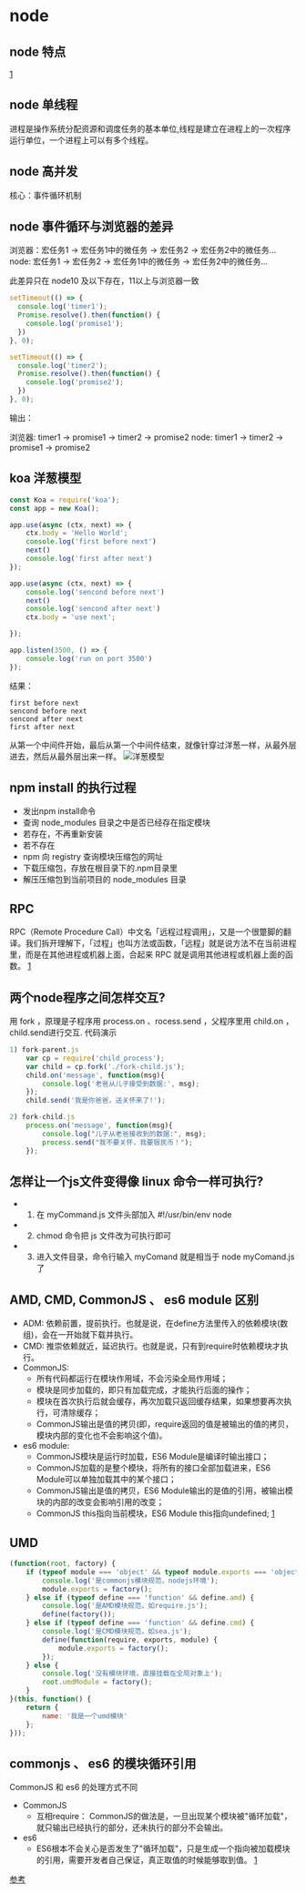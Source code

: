 # node

## node 特点
[1](https://github.com/koala-coding/goodBlog/blob/master/docs/node/what.md)

## node 单线程
进程是操作系统分配资源和调度任务的基本单位,线程是建立在进程上的一次程序运行单位，一个进程上可以有多个线程。

## node 高并发
核心：事件循环机制

## node 事件循环与浏览器的差异
浏览器：宏任务1 -> 宏任务1中的微任务 -> 宏任务2 -> 宏任务2中的微任务...
node: 宏任务1 -> 宏任务2 -> 宏任务1中的微任务 -> 宏任务2中的微任务...

此差异只在 node10 及以下存在，11以上与浏览器一致
```js
setTimeout(() => {
  console.log('timer1');
  Promise.resolve().then(function() {
    console.log('promise1');
  })
}, 0);

setTimeout(() => {
  console.log('timer2');
  Promise.resolve().then(function() {
    console.log('promise2');
  })
}, 0);
```
输出：

浏览器: timer1 -> promise1 -> timer2 -> promise2
node: timer1 -> timer2 -> promise1 -> promise2

## koa 洋葱模型
```js
const Koa = require('koa');
const app = new Koa();

app.use(async (ctx, next) => {
    ctx.body = 'Hello World';
    console.log('first before next')
    next()
    console.log('first after next')
});

app.use(async (ctx, next) => {
    console.log('sencond before next')
    next()
    console.log('sencond after next')
    ctx.body = 'use next';

});

app.listen(3500, () => {
    console.log('run on port 3500')
});
```
结果：
```
first before next
sencond before next
sencond after next
first after next
```
从第一个中间件开始，最后从第一个中间件结束，就像针穿过洋葱一样，从最外层进去，然后从最外层出来一样。
![洋葱模型](../../../../static/1707764a38486648.jpg)

## npm install 的执行过程
- 发出npm install命令
- 查询 node_modules 目录之中是否已经存在指定模块
- 若存在，不再重新安装
- 若不存在
- npm 向 registry 查询模块压缩包的网址
- 下载压缩包，存放在根目录下的.npm目录里
- 解压压缩包到当前项目的 node_modules 目录

## RPC 
RPC（Remote Procedure Call）中文名「远程过程调用」，又是一个很蹩脚的翻译。我们拆开理解下，「过程」也叫方法或函数，「远程」就是说方法不在当前进程里，而是在其他进程或机器上面，合起来 RPC 就是调用其他进程或机器上面的函数。
[1](https://www.yuque.com/egg/nodejs/dklip5#ntiwvi)

## 两个node程序之间怎样交互?
用 fork ，原理是子程序用 process.on 、rocess.send ，父程序里用 child.on ，child.send进行交互.
代码演示
```js
1) fork-parent.js
	var cp = require('child_process');
	var child = cp.fork('./fork-child.js');
	child.on('message', function(msg){
		console.log('老爸从儿子接受到数据:', msg);
	});
	child.send('我是你爸爸，送关怀来了!');

2) fork-child.js
	process.on('message', function(msg){
		console.log("儿子从老爸接收到的数据:", msg);
		process.send("我不要关怀，我要银民币！");
    });
```

## 怎样让一个js文件变得像 linux 命令一样可执行?
- 1) 在 myCommand.js 文件头部加入 #!/usr/bin/env node 
- 2) chmod 命令把 js 文件改为可执行即可
- 3) 进入文件目录，命令行输入 myComand 就是相当于 node myComand.js 了

## AMD, CMD, CommonJS 、 es6 module 区别
- ADM: 依赖前置，提前执行。也就是说，在define方法里传入的依赖模块(数组)，会在一开始就下载并执行。
- CMD: 推崇依赖就近，延迟执行。也就是说，只有到require时依赖模块才执行。
- CommonJS: 
    - 所有代码都运行在模块作用域，不会污染全局作用域；
    - 模块是同步加载的，即只有加载完成，才能执行后面的操作；
    - 模块在首次执行后就会缓存，再次加载只返回缓存结果，如果想要再次执行，可清除缓存；
    - CommonJS输出是值的拷贝(即，require返回的值是被输出的值的拷贝，模块内部的变化也不会影响这个值)。
- es6 module: 
    - CommonJS模块是运行时加载，ES6 Module是编译时输出接口；
    - CommonJS加载的是整个模块，将所有的接口全部加载进来，ES6 Module可以单独加载其中的某个接口；
    - CommonJS输出是值的拷贝，ES6 Module输出的是值的引用，被输出模块的内部的改变会影响引用的改变；
    - CommonJS this指向当前模块，ES6 Module this指向undefined;
[1](https://juejin.im/post/5db95e3a6fb9a020704bcd8d)

## UMD
```js
(function(root, factory) {
    if (typeof module === 'object' && typeof module.exports === 'object') {
        console.log('是commonjs模块规范，nodejs环境');
        module.exports = factory();
    } else if (typeof define === 'function' && define.amd) {
        console.log('是AMD模块规范，如require.js');
        define(factory());
    } else if (typeof define === 'function' && define.cmd) {
        console.log('是CMD模块规范，如sea.js');
        define(function(require, exports, module) {
            module.exports = factory();
        });
    } else {
        console.log('没有模块环境，直接挂载在全局对象上');
        root.umdModule = factory();
    }
}(this, function() {
    return {
        name: '我是一个umd模块'
    };
}));
```

## commonjs 、 es6 的模块循环引用
CommonJS 和 es6 的处理方式不同
- CommonJS
    - 互相require： CommonJS的做法是，一旦出现某个模块被"循环加载"，就只输出已经执行的部分，还未执行的部分不会输出。
- es6
    - ES6根本不会关心是否发生了"循环加载"，只是生成一个指向被加载模块的引用，需要开发者自己保证，真正取值的时候能够取到值。
[1](http://www.ruanyifeng.com/blog/2015/11/circular-dependency.html)

[参考](https://elemefe.github.io/node-interview/#/sections/zh-cn/)




